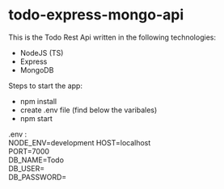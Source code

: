 # todo-express-mongo-api

This is the Todo Rest Api written in the following technologies:
* NodeJS (TS)
* Express
* MongoDB

Steps to start the app:
* npm install
* create .env file (find below the varibales)
* npm start

.env : <br>
NODE_ENV=development
HOST=localhost <br>
PORT=7000 <br>
DB_NAME=Todo <br>
DB_USER= <br>
DB_PASSWORD= <br>
